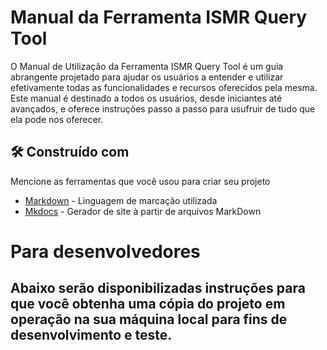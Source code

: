 # Manual da Ferramenta ISMR Query Tool
O Manual de Utilização da Ferramenta ISMR Query Tool é um guia abrangente projetado para ajudar os usuários a entender e utilizar efetivamente 
todas as funcionalidades e recursos oferecidos pela mesma. Este manual é destinado a todos os usuários, desde iniciantes 
até avançados, e oferece instruções passo a passo para usufruir de tudo que ela pode nos oferecer.

## 🛠️ Construído com

Mencione as ferramentas que você usou para criar seu projeto

* [Markdown](https://www.markdownguide.org) - Linguagem de marcação utilizada 
* [Mkdocs](https://www.mkdocs.org) - Gerador de site à partir de arquivos MarkDown

# Para desenvolvedores
## Abaixo serão disponibilizadas instruções para que você obtenha uma cópia do projeto em operação na sua máquina local para fins de desenvolvimento e teste.